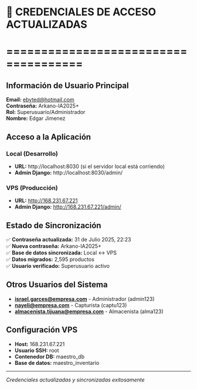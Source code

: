 # 🔑 CREDENCIALES DE ACCESO ACTUALIZADAS
# =====================================

## Información de Usuario Principal
**Email:** ebyted@hotmail.com  
**Contraseña:** Arkano-IA2025+  
**Rol:** Superusuario/Administrador  
**Nombre:** Edgar Jimenez  

## Acceso a la Aplicación
### Local (Desarrollo)
- **URL:** http://localhost:8030 (si el servidor local está corriendo)
- **Admin Django:** http://localhost:8030/admin/

### VPS (Producción)
- **URL:** http://168.231.67.221
- **Admin Django:** http://168.231.67.221/admin/

## Estado de Sincronización
✅ **Contraseña actualizada:** 31 de Julio 2025, 22:23  
✅ **Nueva contraseña:** Arkano-IA2025+  
✅ **Base de datos sincronizada:** Local ↔ VPS  
✅ **Datos migrados:** 2,595 productos  
✅ **Usuario verificado:** Superusuario activo  

## Otros Usuarios del Sistema
- **israel.garces@empresa.com** - Administrador (admin123)
- **nayeli@empresa.com** - Capturista (captu123)  
- **almacenista.tijuana@empresa.com** - Almacenista (alma123)

## Configuración VPS
- **Host:** 168.231.67.221
- **Usuario SSH:** root
- **Contenedor DB:** maestro_db
- **Base de datos:** maestro_inventario

---
*Credenciales actualizadas y sincronizadas exitosamente*
